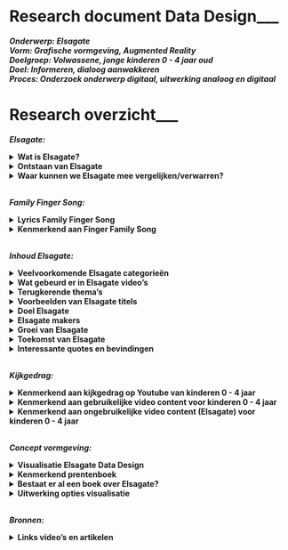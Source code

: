 # Research document Data Design___  


***Onderwerp: Elsagate <br>
Vorm: Grafische vormgeving, Augmented Reality<br>
Doelgroep: Volwassene, jonge kinderen 0 - 4 jaar oud<br>
Doel: Informeren, dialoog aanwakkeren<br>
Proces: Onderzoek onderwerp digitaal, uitwerking analoog en digitaal<br>***

# Research overzicht___ 

**_Elsagate:_** <br>
<details><summary><b>Wat is Elsagate?</b> </summary>
ElsaGate is een fenomeen op YouTube waarbij  video’s geschikt lijken voor jonge kinderen terwijl dit eigelijk niet het geval is. Het is verontrustend om te bedenken dat dit soort content op gigantisch veel kanalen terug te vinden is en het bijna onvermijdelijk is geworden voor jonge kinderen om deze video’s niet tegen te komen. 
<br><br>
  
Elsagate is de wolf in schaapskleren op Youtube. Er staan tig video’s online waarin bekende cartoonfiguren zoals Spiderman, Frozen Elsa, Joker en Mickey Mouse die vreemd of ongepaste gedrag vertonen. Deze video’s zijn specifiek gericht op jonge kinderen.
</details>

<details><summary><b>Ontstaan van Elsagate</b></summary>
Het is fenomeen is ontstaan vanuit het kinderliedje Finger Family Song. Dit is weer afkomstig van een veel oudere rijm liedje genaamd "Tommy Thumb", en mogelijk een Japans lied, "Ohanashi yubi-san" (Talking Fingers).
<br><br>
Een van de eerste Finger Family Song video’s ge-upload op Youtube kwam uit India.
</details>

<details><summary><b>Waar kunnen we Elsagate mee vergelijken/verwarren?</b></summary>
Uiteraard met cartoons voor volwassene. Denk aan;
<br><br>
- Happy Tree Friends<br>
- Don’t Hug Me I’m Scared<br>
- Southpark<br>
- Family Guy<br>
- Mr Pickles<br>
- The Simpsons<br>
- Futurama<br>
- Beavis and Butthead<br>
- Rick and Morty<br>
<br>
Een groot verschil met dit soort programma’s is dat deze opzettelijk bedoeld zijn voor de volwassene generatie en qua verhaallijn daar ook op inspeelt. De context heeft een diepere laag dan alleen educatie. Het kan bijvoorbeeld gaan over complexe systemen binnen de maatschappij of bewust een parodie zijn op elementen die volwassenen herkennen uit hun eigen dagelijks leven. 
Kinderprogramma’s (0 - 4 jaar) hebben daarentegen geen diepere laag behalve dat het simpele educatie en vermaak biedt. Het grote verschil tussen de twee is het motief. 
</details><br>

**_Family Finger Song:_**<br>
<details><summary><b>Lyrics Family Finger Song</b></summary>
<br><br>  
<i>Daddy finger, daddy finger. Where are you?
<br><br>
Here I am, here I am. 
How do you do?
<br><br>
Mommy finger, mommy finger.
Where are you?
<br><br>
Here I am, here I am.
How do you do?
<br><br>
Brother finger, brother finger.
Where are you? 
<br><br>
Here I am, here I am.
How do you do?
<br><br>
Sister finger, sister finger.
Where are you?
<br><br>
Here I am, here I am.
How do you do?
<br><br>
Baby finger, baby finger.
Where are you? 
<br><br>
Here I am, here I am.
  How do you do?</i>
<br><br> 
</details>  

<details><summary><b>Kenmerkend aan Finger Family Song</b></summary> 
De hiërarchie en het liedje constant herhalen:
<br> <br> 
Vader - Duim<br> 
Moeder - wijsvinger<br> 
Zoon - middelvinger<br> 
Dochter - Ringvinger<br> 
Baby (onbekend geslacht) - Roze<br> <br> 
</details><br> 


**_Inhoud Elsagate:_**<br>
<details><summary><b>Veelvoorkomende Elsagate categorieën</b></summary>

- Finger Family Song<br>
- Toys unboxing<br>
- Learn colours<br>
<br> 
</details>
  
<details><summary><b>Wat gebeurd er in Elsagate video’s</b></summary>
In de onschuldige essentie gaat het om kleuren en termen leren (dieren, familie, objecten) in de vorm van een kinderliedje dat zichzelf constant herhaalt. 
</details>
    
<details><summary><b>Terugkerende thema’s</b></summary>
- Stelen van alcohol en vechten<br>
- Ongelukken <br>
- Fobie voor spinnen en insecten<br>
- Eten en drinken van poep en plas <br>
- Naald injecties <br>
- Zwangerschap & abortus <br>
- Fysieke autoriteit tussen kind en volwassene <br>
- Seksualiseren van zwangere kinderen, wat gezien moet worden als iets positiefs  <br>
  <br>
  
  
</details> 
  
<details><summary><b>Voorbeelden van Elsagate titels </b></summary>
- Halloween Finger Family & more Halloween Songs for Children | Kids Halloween Songs Collection <br><br>
- Australian Animals Finger Family Song | Finger Family Nursery Rhymes <br><br>
- Farm Animals Finger Family and more Animals Songs | Finger Family Collection - Learn Animals Sounds <br><br>
- Safari Animals Finger Family Song | Elephant, Lion, Giraffe, Zebra & Hippo! Wild Animals for kids <br><br>
- Superheroes Finger Family and more Finger Family Songs! Superhero Finger Family Collection <br><br>
- Batman Finger Family Song, Superheroes and Villains! Batman, Joker, Riddler, Catwoman  <br><br>
- Spongebob Pineapple Raped Kidneys Harvested in Mexico! Finger Family Nursery Rhymes  <br><br>
- Lesbian Elsa Suicidal Emo Minion Leg Amputation in Tibet Full Episodes! finger family nursery rhymes <br><br>
</details>


<details><summary><b>Doel Elsagate </b></summary>
Volgens  https://www.youtube.com/watch?v=GiXrq5kleuM <br><br>
- Hit your friends<br>
- Blood is funny <br>
- Poop is for eating<br>
- When an adults sits on top of you, don’t fight back<br>
<br>
Doel, het normaliseren van ongepast contenten en thema’s. <br><br>

De inhoud van online kinderen is een van de weinige alternatieve manieren om geld te verdienen met 3D-animatie, omdat de esthetische normen lager zijn en onafhankelijke productie schaalvoordelen kan behalen. Het maakt gebruik van bestaande en gemakkelijk beschikbare inhoud (zoals personage modellen en motion-capture-bibliotheken) en het kan eindeloos worden herhaald en herzien.
<br>
</details>

<details><summary><b>Elsagate makers </b></summary>
- https://www.reddit.com/r/ElsaGate/comments/7bzjt5/possibly_creators_of_some_elsagate_2d_videos/<br><br>
- Videogyan (India) <br><br>
- Banana Cartoon (Egypt) When you go to their about page, you can find an email. When you search that in google, you discover that the account is associated to multiple brands that distribute viral content (mostly goals and football matches). Also, you can find it in a list of pwned email accounts. Searching for that email, you can discover that THESE VIDEOS ARE CREATED BY A COMPANY CALLED VIOLA TV.<br><br>
- De accounts~ van de eerste Elsagate video’s kwam van oorsprong uit India. <br><br>
- Elsagate video’s waarin echte mensen spelen komen voornamelijk uit Rusland blijkt. <br><br>
- Those mouth assets are from a 2010 Flash Animated show on YT, BFDI. These mouths are used everywhere because its probably what first appears when you search for "Mouth clipart”<br>
</details>

<details><summary><b>Groei van Elsagate </b></summary> 
Strategie erachter:<br><br>
- Video’s verschijnen op verschillenden kanalen. <br>
- Geen diefstal want uiteindelijk horen ze bij hetzelfde moeder-kanaal.<br>
- Een breed netwerk opzetten waardoor het lijkt alsof er een grote diversiteit is aan content. Dit is eigelijk een illusie!<br>
- Youtube search algorithms en recommended video hebben als functie dat niet een channel alle andere channels domineert. <br>
- Het laat een variatie aan video’s / content / kanalen zien.<br><br>

Voordeel voor de makers: Een channel post tig video’s per dag = alert voor Youtube en kans op delete van kanaal is groot. Tig channel post een video per dag per channel = omzeilen de regels van Youtube. Voor hen is het moeilijk om te traceren wie de makers zijn. <br>
</details> 

<details><summary><b>Toekomst van Elsagate </b></summary>
- Youtube heeft de regels voor het plaatsen van video’s aangescherpt. Men moet nu aanvinken dat de content geschikt is voor kinderen.<br> 
- Bewust maken dat die effect kan hebben op het referentiekader van kinderen.<br> 
- Bewust maken op een aandeel hebben in het verder verspreiden en ontwikkelen van dit soort content en de organisaties erachter. Kunnen in de toekomst geavanceerder worden? <br> 
- Is er een link met 4chan / 8chan / 8kun in dit systeem? Conspiracy? <br> 
- Volgens de wet, "you can't collect data on children under the age of 13 without parents permission” Ook wel COPPA genoemd. Houdt je je niet aan deze wet, loop je het risico op een boete van $42,000. Doordat men nu moet aangeven of het content is voor kinderen, verliezen makers advertentie inkomsten. Zal Elsagate een gat in de markt blijven daardoor of opdrogen? [Coppa Law restricties](https://i.imgur.com/XdiGPBi.png?1) <br> 
- De video’s zijn zich nu ook aan het verspreiden op dailymotion.com en de content was ook terug te vinden in verschillende apps. Het verspreid zich dus naar andere platforms. <br>  
</details>

<details><summary><b>Interessante quotes en bevindingen</b></summary>

https://www.theverge.com/2017/12/8/16751206/elsagate-youtube-kids-creepy-conspiracy-theory <br> 
>“Many r/elsagate members firmly believe that there is some darker strategy at work within these videos that has yet to be revealed. “I believe there is something much more sinister going on with these videos, like mind control or behavior modification.”<br> <br> 


https://www.theverge.com/2017/12/8/16751206/elsagate-youtube-kids-creepy-conspiracy-theory<br> 
>“Yes, this is all about youtube’s monetization algorithms and people gaming the system to make money. Young children love children Frozen, and they love Spider-Man, and so the tagging system becomes self-fulfilling as people generate more Frozen and Spider-Man content to rack up views from children. The more views, the more exposure, the more money”.<br> <br> 

https://www.theverge.com/2017/12/8/16751206/elsagate-youtube-kids-creepy-conspiracy-theory
>“If you just want to get a load of clicks by appealing to kids, just rip a load of actual cartoons into your channel. There’s no need to do something as controversial as this that is obviously going to get flagged eventually”.<br> <br> 

https://www.theverge.com/2017/12/8/16751206/elsagate-youtube-kids-creepy-conspiracy-theory
>“Not suggesting incompetence, yes this is a deliberate act. But as BananaRama1 suggestions, the only conspiracy is people gaming the system to make money, and that could include bots making comments if it helps generate more views somehow.”<br> <br> 

https://www.youtube.com/watch?v=NkdycOa1gm8
>“Repetition is a tool in hypnosis”.<br> <br> 

https://www.ted.com/talks/james_bridle_the_nightmare_videos_of_children_s_youtube_and_what_s_wrong_with_the_internet_today
>“Fake news for kids”.<br> <br> 

https://www.theweek.co.uk/89701/does-elsagate-prove-youtube-is-too-big-to-control 
>“Does ‘Elsagate’ prove YouTube is too big to control?” <br> <br> 

https://www.reddit.com/r/ElsaGate/comments/dypmqb/elsagate_is_gonna_die_off_if_the_coppa_thing_goes/
>Because of the COPPA law “Almost everything will die off. ALL forms of animation. Anything gaming (because apparently gaming is just a kid thing). Lots of genres will die off”.<br> <br> 

https://www.reddit.com/r/ElsaGate/comments/dypmqb/elsagate_is_gonna_die_off_if_the_coppa_thing_goes/
>“If they find a video and deem it "child directed", they will fine the content creator like a redonkulous amount of money. So they could do that, and risk the fine, or basically have a channel death sentence by saying they are child directed. It's a lose lose situation”.<br> <br> 

https://youtube.fandom.com/wiki/Elsagate
>On November 28, Forbes presented Elsagate as an example of the "dark underbelly of the digital age". The article's author commented that the "gargantuan scale" of the problem seemed to indicate that children's content on YouTube had become "a monster beyond our control" and that "it's terrifying to imagine how many toddlers have been affected" by Elsagate, "in ways beyond our comprehension”.<br> <br> 


https://youtube.fandom.com/wiki/Elsagate
>The New York Times found that one of the channels featuring counterfeit cartoons, Super Zeus TV, was linked to a website called SuperKidsShop.com, registered in Ho Chi Minh City, Vietnam. A man working for SuperKidsShop.com confirmed that his partners were responsible for the videos, on which "a team of about 100 people" were working. Subsequent requests for an interview went unanswered.<br> <br> 


https://youtube.fandom.com/wiki/Elsagate
>On November 23, French-Canadian outlet Tabloïd released a video investigation about Toy Monster, a channel linked to Webs and Tiaras. They confronted the videos' creators – based out of the south shore of Quebec City – who refused to be interviewed. One of the actors featured in the videos anonymously stated that he was contractually obligated to refrain from comment. The investigation revealed that identical content was being posted on numerous channels apparently operated by the same people.<br> <br> 


https://youtube.fandom.com/wiki/Elsagate
>On November 22, 2017 YouTube announced that it had deleted over 50 channels and thousands of videos which did not fit the new guidelines. On November 27, the company said in a statement to BuzzFeed News that it had "terminated more than 270 accounts and removed over 150,000 videos", "turned off comments on more than 625,000 videos targeted by child predators" and "removed ads from nearly 2 million videos and over 50,000 channels masquerading as family-friendly content". Forbes commented that many problematic videos could still be seen on the platform and that "the sheer volume of videos hastily deleted from the site prove that YouTube's algorithms were utterly ineffective at protecting young children”.<br> <br> 

https://grapeshotmq.com.au/2018/06/news-elsagate/
>“Starting with Family Finger Song video - Around 10 videos later – the content becoming stranger and stranger – I came across a thumbnail that depicted a scary looking, long haired woman (think Samara from The Ring) between two crying children. Jackpot! Titled ‘Kartun Lucu Upin Dan Ipin 2018, Rumah Hantu, The Best Cartoons The newest compilation Part 1’ the video depicts two strange baby characters exploring a haunted house (complete with unnerving horror soundtrack) and being terrorised by the long-haired ghost lady. Later, a humanoid creature in a straight jacket and covered in blood opens bursts through the door and hunts the two kids while they try to hide. The kind of shit that would give a toddler nightmares”.<br> <br> 


https://www.reddit.com/r/conspiracy/comments/7uaqir/4chan_partially_uncovers_connection_between_the/
>“4chan /pol/ user stumbled upon h3h3 podcast about elsagate videos, after which he decided to check them out himself. He got intrigued about the gibberish comments and for some reason tried to decode them. Decoding the comments led to ciphered twitter pages, and deciphering them led to more videos, more ciphered images and comments, and eventually to a document describing "pig pen cipher", which gave us half an url for something called "the final cipher", the most important discovery however was that one of the ciphered messages led us to a yahoo conversation posted by the same person that comments gibberish on elsagate videos. The yahoo post goes deeply into describing an organization called "The finders", who are allegedly connected to child traficking/CIA. Why would a person with such knowledge of the group go as far as ciphering youtube comments on elsagate videos?”<br> <br> 


https://www.reddit.com/r/conspiracy/comments/7t1082/a_woman_registered_a_company_in_china_and_hired/
>“Unlike many countries where kids are exposed to the Elsagate clips when they use Youtube, China has blocked Youtube and other foreign media websites long time ago. However, similar videos still manage to percolate and appear on Chinese media sites since 2016. Early this month, these videos finally gained the attention of Chinese mainstream media and have been immediately deleted.<br> 
Ok, enough of this jibber jabber. So the official department who is responsible for censoring videos and books found a company who is not only translating elsagate videos downloaded from Youtube, but also producing similar videos with dolls, toys and real actors including kids and adults. This company was registered by a woman, who, according to the registration info, is either from Hong Kong, or Macao, or Taiwan. This woman only contacts her employees via QQ, an instant messaging tool like Skype, and sends manuscripts to them to shoot videos accordingly.
The above is from a Chinese media site, http://new.qq.com/omn/20180122/20180122A0PTFG.html
Now many people are suspecting these homemade elsagate videos, whose prime target is kids, are not only immoral but also politically motivated.”<br> <br> 

https://www.theverge.com/2017/12/8/16751206/elsagate-youtube-kids-creepy-conspiracy-theory
>One theory currently making its way through r/elsagate has to do with how some of these videos use colors. Naming colors is a classic kid’s game, but some users have found the same pattern of colors used over and over: red, blue, yellow, pink, green. Is it some kind of code? One member made the connection to the use of color associations in cult abuse: were Elsagate videos triggering some kind of pre-programmed response in children? Often there would be gibberish comments at the bottom of the videos, either bots trying to game the algorithm or, if you believe 4chan, some kind of coded message.“I saw the video where some guy decrypted the code on a hidden YouTube video so that each color had a corresponding command/theme assigned to it,” one poster wrote. “Really creepy shit.”<br> <br> <br><br>

- Type VVG in de Youtube zoekbalk en er verschijnen talloze rare afspeellijsten met Elsagate video’s. <br> <br> 

- Misschien is het wel een soort tegenreactie op de huidige educative content voor kinderen? “…Don’t share the American idea form of what acceptable children’s entertainment looks like.”<br> <br> 

- Typerend is het uploaden van video’s, verwijderd worden, her-uploaden onder een andere naam, keer op keer!<br> <br> 

- Elsagate video’s ook gevonden op in de Appstore (inmiddels verwijderd). <br> <br> <br><br>

https://www.reddit.com/r/conspiracy/comments/7e90wi/elsagate_doesnt_just_exist_on_youtube_they_also/
>So the people telling you it's not deliberate, or an AI algorithm splicing together different videos are full of shit. I don't know if the games have been removed (probably not), but many involved objectives such as performing a C section on a pregnant Elsa. I saw my daughter (then 4) playing it. She also found a ton of similar games on a website called http://www.mafa.com, which can also be found by googling "girl games”. This network is way more extensive than most realize, so don't let people distract you with their bullshit theories.
Edit: another reason I don't believe it's "random", is how often "finger family song" is associated with these videos. Listen to the lyrics to the song, it reads exactly like something an adult would recite to a child to groom them for molestation. <br> <br> 

https://www.nytimes.com/2019/06/14/opinion/youtube-algorithm.html
>The problem hasn’t been fixed. Nearly two years after “Elsagate,” as the issue with unsuitable content was dubbed, the issue still persists. In 2019, researchers analyzed thousands of videos targeted at toddlers aged between 1 and 5 featuring characters popular with kids. They also tracked how YouTube recommended subsequent videos and found that there’s a 3.5 percent chance of a child coming across inappropriate footage within 10 clicks of a child-friendly video.That’s particularly concerning because of data analyzed for my book, “YouTubers,” published this week, by The Insights People, who survey 20,000 children and their parents about their media usage. Just four in 10 parents always monitor their child’s YouTube usage — and one in 20 children aged 4-to-12 say their parents never check what they’re watching. <br> <br> 

https://www.theweek.co.uk/89701/does-elsagate-prove-youtube-is-too-big-to-control
>Contrary to what some parents may believe, content on YouTube’s dedicated Kids app is not curated or even pre-screened by humans. Instead, suggested videos appear in its autoplay list automatically based on shared keywords or similar audiences.
The sheer size of YouTube’s catalogue goes beyond the capabilities of human oversight. Content is uploaded to the platform at the equivalent of 400 hours of video every minute, according to Statista.<br> <br> 

https://arxiv.org/pdf/1901.07046.pdf
>Most of the disturbing and restricted videos in the Elsagate-related videos are in: Entertainment (24% and 31%), People & Blogs (28% and 22%), and Film & Animation (22% and 12%).<br> 

</details><br>


**_Kijkgedrag:_** <br>
<details><summary><b>Kenmerkend aan kijkgedrag op Youtube van kinderen 0 - 4 jaar </b></summary>
- Gevoelig voor thumbnails met vrolijke en herkenbare cartoon- en filmpersonages. <br>
- Klikken op een volgende video of dezelfde video herhalen zonder dit door te hebben. <br>
- Comments zijn er vrij weinig aangezien deze doelgroep nog niet kan lezen/schrijven.<br>
  
</details>

<details><summary><b>Kenmerkend aan gebruikelijke video content voor kinderen 0 - 4 jaar </b></summary>
- Aantrekkelijke/betrouwbare thumbnails voor kinderen.<br>
- Rare comments, brabbeltaal mogelijk geschreven door bots, jonge kinderen of codetaal.<br>
- Eenvoudige animaties; lichaams- en gezichtsbewegingen niet perse gesynchroniseerd met het nummer zelf.<br>
- Geluid/muziek: Dierlijke geluiden, herkenbare liedjes voor kinderen.<br>
- Eenvoudige verhaallijnen die voornamelijk gericht zijn op educatie. <br>
</details>

<details><summary><b>Kenmerkend aan ongebruikelijke video content (Elsagate) voor kinderen 0 - 4 jaar</b></summary>
- Extreem lange titels. Waarschijnlijk om de zoekfunctie van de metadata te vergroten. Vooral als het gaat om videos’s voor hele jonge kinderen. Zij kunnen nog niet lezen /schrijven dus is de titel voor hen niet relevant maar puur alleen in het belang van de makers zelf.<br>
- Geluid/muziek: Dierlijke geluiden, herkenbare liedjes voor kinderen.<br>
- Eenvoudige animaties; lichaams- en gezichtsbewegingen niet perse gesynchroniseerd met het nummer zelf.<br>
- Gebruik van populaire cartoon- en filmpersonages (Spiderman, Peppa Pig, Mikey Mouse, Elsa).<br>
- Herhalende liedjes.<br>
- Vaak 2D-animatie maar tegenwoordig meestal 3D-gerenderd.<br>
- Hergebruik van animatiemodellen. Alleen enkele details wijzigen zoals kleur en cartoon- en filmpersonages.<br>
- Echte mensen verkleed als bekende cartoon- en filmpersonages.<br>
- Rare comments, brabbeltaal mogelijk geschreven door bots, jonge kinderen of codetaal. <br>
- Het is een soort rare mix van bekende cartoon- en filmpersonages en slecht uitgevoerde animaties- en of acteurs. Het onderscheidt tussen computer en mens is soms bijna niet te zien. Denk aan Turing test.<br>
- Video’s duren vrij lang. Een muziek nummer duurt meestal tussen de 02.00 en 04.00 min. terwijl Elsagate video’s vaak rond de 10.00  - 20.00 min. duren. <br>
- Miljoenen views.<br>
- Aantrekkelijke/betrouwbaar lijkende thumbnails voor kinderen = Clickbait.<br>
</details><br>

**_Concept vormgeving:_** <br> 
<details><summary><b>Visualisatie Elsagate Data Design</b></summary> 
Kinderboek/prentenboek maken waar een tablet de Augmented Reality versie laat zien, de Elsagate versie. 
In die versie zit research en data verwerkt over het onderwerp om ouders en verzorgers te informeren en een dialoog aan te wakkeren.  

</details>
<details><summary><b>Kenmerkend prentenboek</b></summary>  
- Een prentenboek combineert tekst en illustraties die elkaar aanvullen en samen een verhaal vertellen.<br>
- Vaak moet er een probleem opgelost worden in het verhaal.<br>
- Een prentenboek zal veelal worden voorgelezen door ouders waar de illustraties en tekst het kind (en ouder) geboeid houden. <br>- De afloop van het verhaal moet ook wel positief zijn (het probleem wordt opgelost) of in ieder geval bevredigend zijn.<br>
- Voorbeeld, Dikkie Dik van Jet Boeke en Arthur van Norden de boekjes van “Kikker” van Max Velthuijs. <br>
- Het totaal aantal woorden is beperkt (ergens tussen de 100 en 700).  <br>
</details>  

<details><summary><b>Bestaat er al een boek over Elsagate?</b></summary>  
Niet echt, behalve;
Family Finger Song Book AA.VV.
 
 </details>

<details><summary><b>Uitwerking opties visualisatie</b></summary> 
- Shots pakken van Elsagate video’s en deze content uitschrijven in een kinderverhaal.<br>
- Controversiële versie van het verhaal.<br>
- Online links van onderzoek verwerken als bronvermelding.<br>
- Frames van een Elsagate video uitprinten, met de Family Finger Song tekst erbij. <br>
- Elsagate video gebruiken als visual en zelf een verhaal eromheen verzinnen om het kindvriendelijk te laten lijken qua tekst        
—> Visuals spreken dat tegen, in de ogen van de volwassene omdat zij in de visuals kindonvriendelijke visuals kunnen herkennen en de kinderen zelf nog niet. <br>
- Bekende cartoons gebruiken voor een prentenboek.<br>
- Onbekende, slecht gerenderde cartoons gebruiken voor prentenboek.<br>
- Controversiele cartoons gebruiken voor prentenboek, denk aan Hitler in vrouwenlichaam met bikini aan. <br>
- Youtube kader eromheen.<br>
- Transparant, digitaal uitgummen van figuren en digitaal er weer inzetten.<br>
- Beginnen met zogenaamd video 1 en zo doorgaan tot 10 als in de aanbevolen video’s die leidden naar Elsagate.<br></details>
<br>
  
**_Bronnen:_** <br>
<details><summary><b>Links video’s en artikelen </b></summary> 
https://www.youtube.com/watch?time_continue=29&v=UMnVvV7e7Ow <br>
https://www.youtube.com/watch?v=oat9ArOzSnk <br>
https://www.youtube.com/watch?time_continue=31&v=oWC8dry6Mag <br>
https://www.youtube.com/watch?v=a30VItA6odw <br>
https://www.youtube.com/watch?v=DfMGRTX0sdI <br>
https://www.youtube.com/watch?v=AyGcuaqVUKk&list=PL8h0KAHGm1CTekQWTmMC9AznbZLCvH2xK <br>
https://www.youtube.com/watch?v=4L9Dh5wl318 <br>
https://www.youtube.com/watch?v=WsKVxAmafnk <br>
https://www.youtube.com/watch?v=LKp2gikIkD8 <br>
https://www.youtube.com/watch?v=bu_DeDrCJNo <br>
https://www.theverge.com/2017/12/8/16751206/elsagate-youtube-kids-creepy-conspiracy-theory <br>
https://www.youtube.com/watch?v=afamhuZLDjM <br>
https://www.reddit.com/r/ElsaGate/ <br>
https://www.tubefilter.com/2017/11/24/advertisers-suspend-youtube-elsagate/ <br>
https://www.youtube.com/watch?v=lNbJoncamAA <br>
https://www.youtube.com/watch?v=tTNXEmUK1i0&list=PLg20L6rI-41IuY0EqB0XvMtJ4QXKPp-EI&index=16 <br>
https://www.reddit.com/r/UnresolvedMysteries/comments/7irvj8/elsagate_who_is_making_thousands_of_disturbing/ <br>
https://www.youtube.com/watch?v=LKp2gikIkD8&feature=youtu.be <br>
https://www.youtube.com/watch?v=-JzXiSkoFKw <br>
https://www.youtube.com/watch?v=QGMEXXxD1eo <br>
https://arxiv.org/pdf/1901.07046.pdf <br>
https://www.vox.com/the-goods/2019/3/22/18275767/toy-unboxing-videos-youtube-advertising-ethics <br>
https://medium.com/this-is-hcd/how-youtube-is-failing-children-and-what-it-means-for-designing-ai-moderated-experiences-b36181646f9c <br>
https://arxiv.org/pdf/1901.07046.pdf <br>
  <br>
</details>

